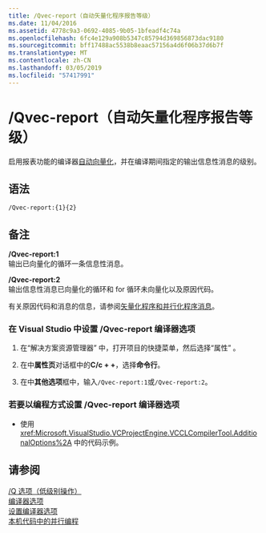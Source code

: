 ```yaml
---
title: /Qvec-report（自动矢量化程序报告等级）
ms.date: 11/04/2016
ms.assetid: 4778c9a3-0692-4085-9b05-1bfeadf4c74a
ms.openlocfilehash: 6fc4e129a908b5347c85794d369856873dac9180
ms.sourcegitcommit: bff17488ac5538b8eaac57156a4d6f06b37d6b7f
ms.translationtype: MT
ms.contentlocale: zh-CN
ms.lasthandoff: 03/05/2019
ms.locfileid: "57417991"
---
```

# <a name="qvec-report-auto-vectorizer-reporting-level"></a>/Qvec-report（自动矢量化程序报告等级）

启用报表功能的编译器[自动向量化](../../parallel/auto-parallelization-and-auto-vectorization.md)，并在编译期间指定的输出信息性消息的级别。

## <a name="syntax"></a>语法

```
/Qvec-report:{1}{2}
```

## <a name="remarks"></a>备注

**/Qvec-report:1**<br/>
输出已向量化的循环一条信息性消息。

**/Qvec-report:2**<br/>
输出信息性消息已向量化的循环和 for 循环未向量化以及原因代码。

有关原因代码和消息的信息，请参阅[矢量化程序和并行化程序消息](../../error-messages/tool-errors/vectorizer-and-parallelizer-messages.md)。

### <a name="to-set-the-qvec-report-compiler-option-in-visual-studio"></a>在 Visual Studio 中设置 /Qvec-report 编译器选项

1. 在“解决方案资源管理器” 中，打开项目的快捷菜单，然后选择“属性” 。

1. 在中**属性页**对话框中的**C/c + +**，选择**命令行**。

1. 在中**其他选项**框中，输入`/Qvec-report:1`或`/Qvec-report:2`。

### <a name="to-set-the-qvec-report-compiler-option-programmatically"></a>若要以编程方式设置 /Qvec-report 编译器选项

- 使用 <xref:Microsoft.VisualStudio.VCProjectEngine.VCCLCompilerTool.AdditionalOptions%2A> 中的代码示例。

## <a name="see-also"></a>请参阅

[/Q 选项（低级别操作）](../../build/reference/q-options-low-level-operations.md)<br/>
[编译器选项](../../build/reference/compiler-options.md)<br/>
[设置编译器选项](../../build/reference/setting-compiler-options.md)<br/>
[本机代码中的并行编程](https://blogs.msdn.microsoft.com/nativeconcurrency/2012/04/12/auto-vectorizer-in-visual-studio-2012-overview/)
